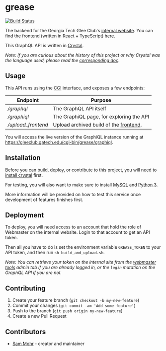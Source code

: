 # grease

[![Build Status](https://travis-ci.com/smores56/grease_crystal.svg?branch=master)](https://travis-ci.com/smores56/grease_crystal)

The backend for the Georgia Tech Glee Club's [internal website][glubhub]. You can
find the frontend (written in React + TypeScript) [here][frontend].

This GraphQL API is written in [Crystal][crystal].

_Note: If you are curious about the history of this project or why Crystal was the_ _language used, please read the [corresponding doc][why crystal]_.


## Usage

This API runs using the [CGI][cgi] interface, and exposes a few endpoints:

Endpoint           | Purpose
-------------------|--------
_/graphql_         | The GraphQL API itself
_/graphiql_        | The GraphiQL page, for exploring the API
_/upload_frontend_ | Upload archived build of the [frontend][frontend].

You will access the live version of the GraphiQL instance running at
https://gleeclub.gatech.edu/cgi-bin/grease/graphiql.

<!-- TODO: move to present tense on deployment -->


## Installation

Before you can build, deploy, or contribute to this project, you will need to
[install crystal][install crystal] first.

For testing, you will also want to make sure to install [MySQL][install mysql] and
[Python 3][install python 3].

More information will be provided on how to test this service once development of
features finishes first.


## Deployment

To deploy, you will need access to an account that hold the role of Webmaster on
the internal website. Login to that account to get an API token.

Then all you have to do is set the environment variable `GREASE_TOKEN` to your
API token, and then run `sh build_and_upload.sh`.

_Note: You can retrieve your token on the internal site from the_
_[webmaster tools][webmaster tools] admin tab if you are already logged in, or_
_the `login` mutation on the GraphQL API if you are not._


<!-- ## Development -->
<!-- TODO: this section -->


## Contributing

1. Create your feature branch (`git checkout -b my-new-feature`)
2. Commit your changes (`git commit -am 'Add some feature'`)
3. Push to the branch (`git push origin my-new-feature`)
4. Create a new Pull Request


## Contributors

- [Sam Mohr](https://github.com/smores56) - creator and maintainer


[why crystal]: ./why_crystal.md
[install python 3]: https://www.python.org/downloads/
[install mysql]: https://dev.mysql.com/doc/mysql-installation-excerpt/5.7/en/
[install crystal]: https://crystal-lang.org/install/
[cpp]: https://en.wikipedia.org/wiki/C%2B%2B
[rust]: https://www.rust-lang.org/
[golang]: https://golang.org/
[glubhub]: https://gleeclub.gatech.edu/glubhub/
[grease rust]: https://github.com/GleeClub/grease_api
[frontend]: https://github.com/GleeClub/glubhub_react
[crystal]: https://crystal-lang.org/
[php]: https://www.php.net/
[php sucks]: https://whydoesitsuck.com/why-does-php-suck/
[cgi]: https://en.wikipedia.org/wiki/Common_Gateway_Interface
[webmaster tools]: https://gleeclub.gatech.edu/glubhub/#/admin/webmaster-tools
